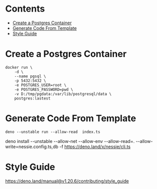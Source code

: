 # Contents

- [Create a Postgres Container](#create-a-postgres-container)
- [Generate Code From Template](#generate-code-from-template)
- [Style Guide](#style-guide)

# Create a Postgres Container

```shell script
docker run \
	-d \
	--name pgsql \
	-p 5432:5432 \
	-e POSTGRES_USER=root \
	-e POSTGRES_PASSWORD=pwd \
	-v D:/tmp/pgdata:/var/lib/postgresql/data \
	postgres:lastest
```

# Generate Code From Template
```
deno --unstable run --allow-read  index.ts 
```


deno install --unstable --allow-net --allow-env --allow-read=. --allow-write=nessie.config.ts,db -f  https://deno.land/x/nessie/cli.ts

# Style Guide

https://deno.land/manual@v1.20.6/contributing/style_guide